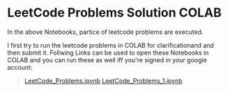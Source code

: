 # LeetCode Problems Solution COLAB

In the above Notebooks, partice of leetcode problems are executed.

I first try to run the leetcode problems in COLAB for clarificationand and then submit it.
Follwing Links can be used to open these Notebooks in COLAB and you can run these as well iff you're signed in your google account:
  > [LeetCode_Problems.ipynb](https://colab.research.google.com/github/DaudAhmad0303/LeetCode-Problems-Solution-colab/blob/master/LeetCode_Problems.ipynb)
  > [LeetCode_Problems_1.ipynb](https://colab.research.google.com/github/DaudAhmad0303/LeetCode-Problems-Solution-colab/blob/master/LeetCode_Problems_1.ipynb)
